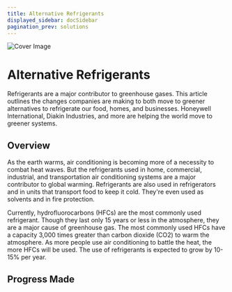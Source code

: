 ```yaml
---
title: Alternative Refrigerants
displayed_sidebar: docSidebar
pagination_prev: solutions
---
```

![Cover Image](../static/img/co2-refrigeration.jpg)
#

# Alternative Refrigerants

Refrigerants are a major contributor to greenhouse gases. This article outlines the changes companies are making to both move to greener alternatives to refrigerate our food, homes, and businesses. Honeywell International, Diakin Industries, and more are helping the world move to greener systems.

## Overview

As the earth warms, air conditioning is becoming more of a necessity to combat heat waves. But the refrigerants used in home, commercial, industrial, and transportation air conditioning systems are a major contributor to global warming. Refrigerants are also used in refrigerators and in units that transport food to keep it cold. They're even used as solvents and in fire protection. 

Currently, hydrofluorocarbons (HFCs) are the most commonly used refrigerant. Though they last only 15 years or less in the atmosphere, they are a major cause of greenhouse gas. The most commonly used HFCs have a capacity 3,000 times greater than carbon dioxide (CO2) to warm the atmosphere. As more people use air conditioning to battle the heat, the more HFCs will be used. The use of refrigerants is expected to grow by 10-15% per year. 

## Progress Made

